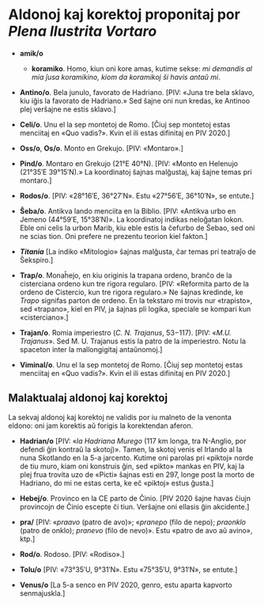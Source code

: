 
# Aldonoj kaj korektoj proponitaj por *Plena Ilustrita Vortaro*

+ **amik/o**

  + **koramiko**. Homo, kiun oni kore amas, kutime sekse: *mi demandis
     al mia ĵusa koramikino, kiom da koramikoj ŝi havis antaŭ mi*.

+ **Antino/o**. Bela junulo, favorato de Hadriano. [PIV: «Juna tre
  bela sklavo, kiu iĝis la favorato de Hadriano.» Sed ŝajne oni nun
  kredas, ke Antinoo plej verŝajne ne estis sklavo.]

+ **Celi/o**. Unu el la sep montetoj de Romo. [Ĉiuj sep montetoj estas
  menciitaj en «Quo vadis?». Kvin el ili estas difinitaj en PIV 2020.]

+ **Oss/o**, **Os/o**. Monto en Grekujo. [PIV: «Montaro».]

+ **Pind/o**. Montaro en Grekujo (21°E 40°N). [PIV: «Monto en Helenujo
  (21°35′E 39°15′N).» La koordinatoj ŝajnas malĝustaj, kaj ŝajne temas
  pri montaro.]

+ **Rodos/o**. [PIV: «28°16′E, 36°27′N». Estu «27°56′E, 36°10′N», se
  entute.]

+ **Ŝeba/o**. Antikva lando menciita en la Biblio. [PIV: «Antikva urbo
  en Jemeno (44°59′E, 15°38′N)». La koordinatoj indikas neloĝatan
  lokon. Eble oni celis la urbon Marib, kiu eble estis la ĉefurbo de
  Ŝebao, sed oni ne scias tion. Oni prefere ne prezentu teorion kiel
  fakton.]

+ ***Titania*** [La indiko «Mitologio» ŝajnas malĝusta, ĉar temas pri
  teatraĵo de Ŝekspiro.]

+ **Trap/o**. Monaĥejo, en kiu originis la trapana ordeno, branĉo de
  la cisterciana ordeno kun tre rigora regularo. [PIV: «Reformita
  parto de la ordeno de Cistercio, kun tre rigora regularo.» Ne ŝajnas
  kredinde, ke *Trapo* signifas parton de ordeno. En la tekstaro mi
  trovis nur «trapisto», sed «trapano», kiel en PIV, ja ŝajnas pli
  logika, speciale se kompari kun «cisterciano».]

+ **Trajan/o**. Romia imperiestro (*C. N. Trajanus*, 53−117). [PIV:
  «*M.U. Trajanus*». Sed M. U. Trajanus estis la patro de la
  imperiestro. Notu la spaceton inter la mallongigitaj antaŭnomoj.]

+ **Viminal/o**. Unu el la sep montetoj de Romo. [Ĉiuj sep montetoj
  estas menciitaj en «Quo vadis?». Kvin el ili estas difinitaj en PIV
  2020.]

## Malaktualaj aldonoj kaj korektoj

La sekvaj aldonoj kaj korektoj ne validis por iu malneto de la venonta
eldono: oni jam korektis aŭ forigis la korektendan aferon.

+ **Hadrian/o** [PIV: «*la Hadriana Murego* (117 km longa, tra
  N-Anglio, por defendi ĝin kontraŭ la skotoj)». Tamen, la skotoj
  venis el Irlando al la nuna Skotlando en la 5-a jarcento. Kutime oni
  parolas pri «piktoj» norde de tiu muro, kiam oni konstruis ĝin, sed
  «pikto» mankas en PIV, kaj la plej frua trovita uzo de «Picti»
  ŝajnas esti en 297, longe post la morto de Hadriano, do mi ne estas
  certa, ke eĉ «piktoj» estus ĝusta.]

+ **Hebej/o**. Provinco en la CE parto de Ĉinio. [PIV 2020 ŝajne havas
  ĉiujn provincojn de Ĉinio escepte ĉi tiun. Verŝajne oni ellasis ĝin
  akcidente.]

+ **pra/** [PIV: «*praavo* (patro de avo)»; «*pranepo* (filo de nepo);
  *praonklo* (patro de onklo); *pranevo* (filo de nevo)». Estu «patro
  de avo aŭ avino», ktp.]

+ **Rod/o**. Rodoso. [PIV: «Rodiso».]

+ **Tolu/o** [PIV: «73°35′U, 9°31′N». Estu «75°35′U, 9°31′N», se
  entute.]

+ **Venus/o** [La 5-a senco en PIV 2020, genro, estu aparta kapvorto
  senmajuskla.]
